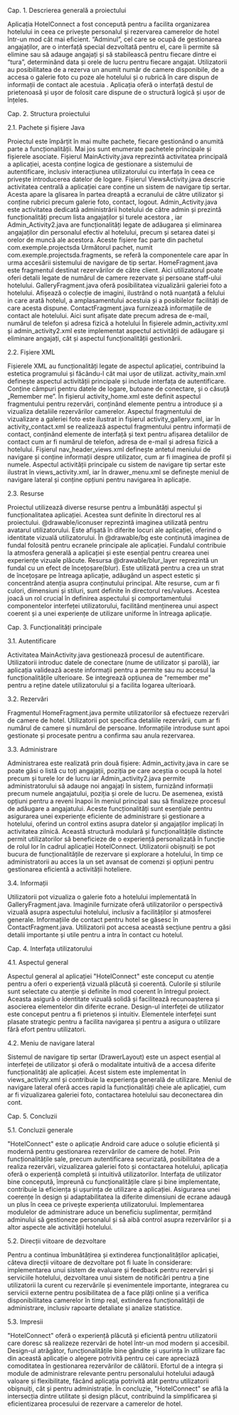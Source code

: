 Cap. 1. Descrierea generală a proiectului

Aplicația HotelConnect a fost concepută pentru a facilita organizarea hotelului in ceea ce privește personalul și rezervarea camerelor de hotel într-un mod cât mai eficient. “Adminul”, cel care se ocupă de gestionarea angajaților, are o interfață special dezvoltată pentru el, care îi permite să elimine sau să adauge angajați și să stabilească pentru fiecare dintre ei “tura”, determinând data și orele de lucru pentru fiecare angajat. Utilizatorii au posibilitatea de a rezerva un anumit număr de camere disponibile, de a accesa o galerie foto cu poze ale hotelului și o rubrică  în care dispun de informații de contact ale acestuia . Aplicația oferă o interfață destul de prietenoasă și ușor de folosit care dispune de o structură logică și ușor de înțeles.


Cap. 2. Structura proiectului 

2.1.  Pachete și fișiere Java

Proiectul este împărțit în mai multe pachete, fiecare gestionând o anumită parte a funcționalității. Mai jos sunt enumerate pachetele principale și fișierele asociate. Fișierul MainActivity.java reprezintă activitatea principală a aplicației, acesta conține logica de gestionare a sistemului de autentificare, inclusiv interacțiunea utilizatorului cu interfața în ceea ce privește introducerea datelor de logare.
        Fișierul ViewsActivity.java descrie activitatea centrală a aplicației care conține un sistem de navigare tip sertar. Acesta apare la glisarea în partea dreaptă a ecranului de către utilizator și conține rubrici precum galerie foto, contact, logout.
       Admin_Activity.java este activitatea dedicată administrării hotelului de către admin și prezintă funcționalități precum lista angajaților și turele acestora , iar Admin_Activity2.java are funcționalități legate de adăugarea și eliminarea angajaților din personalul efectiv al hotelului, precum și setarea datei și orelor de muncă ale acestora. Aceste fișiere fac parte din pachetul com.exemple.projectsda 
       Următorul pachet, numit com.exemple.projectsda.fragments, se referă la componentele care apar în urma accesării sistemului de navigare de tip sertar. HomeFragment.java este fragmentul destinat rezervărilor de către client. Aici utilizatorul poate oferi detalii legate de numărul de camere rezervate și persoane staff-ului hotelului. GalleryFragment.java oferă posibilitatea vizualizării galeriei foto a hotelului. Afișează o colecție de imagini, ilustrând o notă nuanțată a felului in care arată hotelul, a amplasamentului acestuia și a posibilelor facilități de care acesta dispune. ContactFragment.java furnizează informațiile de contact ale hotelului. Aici sunt afișate date precum adresa de e-mail, numărul de telefon și adresa fizică a hotelului
        În fișierele admin_activity.xml și admin_activity2.xml este implementat aspectul activității de adăugare și eliminare angajați, cât și aspectul funcționalității gestionării.  

2.2.  Fișiere XML


Fișierele XML au funcționalități legate de aspectul aplicației, contribuind la estetica programului și făcându-l cât mai ușor de utilizat. activity_main.xml definește aspectul activității principale și 
include interfața de autentificare. Conține câmpuri pentru datele de logare, butoane de conectare, și o căsuță „Remember me”. În fișierul activity_home.xml este definit aspectul fragmentului pentru rezervări, conținând elemente pentru a introduce și a vizualiza detaliile rezervărilor camerelor.
         Aspectul fragmentului de vizualizare a galeriei foto este ilustrat in fișierul activity_gallery.xml, iar în activity_contact.xml se realizează aspectul fragmentului pentru informații de contact, conținând elemente de interfață și text pentru afișarea detaliilor de contact cum ar fi numărul de telefon, adresa de e-mail și adresa fizică a hotelului. Fișierul nav_header_views.xml definește antetul meniului de navigare și conține informații despre utilizator, cum ar fi imaginea de profil și numele. Aspectul activității principale cu sistem de navigare tip sertar este ilustrat în views_activity.xml, iar în drawer_menu.xml se definește meniul de navigare lateral și conține opțiuni pentru navigarea în aplicație.

2.3.  Resurse 

Proiectul utilizează diverse resurse pentru a îmbunătăți aspectul și funcționalitatea aplicației. Acestea sunt definite în directorul res al proiectului. @drawable/iconuser reprezintă imaginea utilizată pentru avatarul utilizatorului. Este afișată în diferite locuri ale aplicației, oferind o identitate vizuală utilizatorului. În @drawable/bg este conținută imaginea de fundal folosită pentru ecranele principale ale aplicației. Fundalul contribuie la atmosfera generală a aplicației și este esențial pentru crearea unei experiențe vizuale plăcute. Resursa @drawable/blur_layer reprezintă un fundal cu un efect de încețoșare(blur). Este utilizată pentru a crea un strat de încețoșare pe întreaga aplicație, adăugând un aspect estetic și concentrând atenția asupra conținutului principal.
        Alte resurse, cum ar fi culori, dimensiuni și stiluri, sunt definite în directorul res/values. Acestea joacă un rol crucial în definirea aspectului și comportamentului componentelor interfeței utilizatorului, facilitând menținerea unui aspect coerent și a unei experiențe de utilizare uniforme în întreaga aplicație.


Cap. 3. Funcționalități principale

3.1.  Autentificare

Activitatea MainActivity.java gestionează procesul de autentificare. Utilizatorii introduc datele de conectare (nume de utilizator și parolă), iar aplicația validează aceste informații pentru a permite sau nu accesul la funcționalitățile ulterioare. Se integrează opțiunea de "remember me" pentru a reține datele utilizatorului și a facilita logarea ulterioară.
      
3.2.  Rezervări


Fragmentul HomeFragment.java permite utilizatorilor să efectueze rezervări de camere de hotel. Utilizatorii pot specifica detaliile rezervării, cum ar fi numărul de camere și numărul de 
persoane. Informațiile introduse sunt apoi gestionate și procesate pentru a confirma sau anula rezervarea.

3.3.  Administrare

Administrarea este realizată prin două fișiere: Admin_activity.java in care se poate găsi o listă cu toți angajații, poziția pe care aceștia o ocupă la hotel precum și turele lor de lucru iar Admin_activity2.java permite administratorului să adauge noi angajați în sistem, furnizând informații precum numele angajatului, poziția și orele de lucru. De asemenea, există opțiuni pentru a reveni înapoi în meniul principal sau să finalizeze procesul de adăugare a angajatului.
        Aceste funcționalități sunt esențiale pentru asigurarea unei experiențe eficiente de administrare și gestionare a hotelului, oferind un control extins asupra datelor și angajaților implicați în activitatea zilnică.
        Această structură modulară și funcționalitățile distincte permit utilizatorilor să beneficieze de o experiență personalizată în funcție de rolul lor în cadrul aplicației HotelConnect. Utilizatorii obișnuiți se pot bucura de funcționalitățile de rezervare și explorare a hotelului, în timp ce administratorii au acces la un set avansat de comenzi și opțiuni pentru gestionarea eficientă a activității hoteliere.

3.4.  Informații

Utilizatorii pot vizualiza o galerie foto a hotelului implementată în GalleryFragment.java. Imaginile furnizate oferă utilizatorilor o perspectivă vizuală asupra aspectului hotelului, inclusiv a facilităților și atmosferei generale. Informațiile de contact pentru hotel se găsesc în ContactFragment.java. Utilizatorii pot accesa această secțiune pentru a găsi detalii importante și utile pentru a intra în contact cu hotelul.


Cap. 4. Interfața utilizatorului

4.1.  Aspectul general

Aspectul general al aplicației "HotelConnect" este conceput cu atenție pentru a oferi o experiență vizuală plăcută și coerentă. Culorile și stilurile sunt selectate cu atenție și definite în mod coerent în întregul proiect. Aceasta asigură o identitate vizuală solidă și facilitează recunoașterea și asocierea elementelor din diferite ecrane. Design-ul interfeței de utilizator este conceput pentru a fi prietenos și intuitiv. Elementele interfeței sunt plasate strategic pentru a facilita navigarea și pentru a asigura o utilizare fără efort pentru utilizatori. 

4.2.  Meniu de navigare lateral

Sistemul de navigare tip sertar (DrawerLayout) este un aspect esențial al interfeței de utilizator și oferă o modalitate intuitivă de a accesa diferite funcționalități ale aplicației. Acest sistem este implementat în views_activity.xml și contribuie la experiența generală de utilizare. Meniul de navigare lateral oferă acces rapid la funcționalități cheie ale aplicației, cum ar fi vizualizarea galeriei foto, contactarea hotelului sau deconectarea din cont.


Cap. 5. Concluzii

5.1.  Concluzii generale

"HotelConnect" este o aplicație Android care aduce o soluție eficientă și modernă pentru gestionarea rezervărilor de camere de hotel. Prin funcționalitățile sale, precum autentificarea securizată, posibilitatea de a realiza rezervări, vizualizarea galeriei foto și contactarea hotelului, aplicația oferă o experiență completă și intuitivă utilizatorilor. 
         Interfața de utilizator bine concepută, împreună cu funcționalitățile clare și bine implementate, contribuie la eficiența și ușurința de utilizare a aplicației. Asigurarea unei coerențe în design și adaptabilitatea la diferite dimensiuni de ecrane adaugă un plus în ceea ce privește experiența utilizatorului. Implementarea modulelor de administrare aduce un beneficiu suplimentar, permițând adminului să gestioneze personalul și să aibă control asupra rezervărilor și a altor aspecte ale activității hotelului.

5.2.  Direcții viitoare de dezvoltare

Pentru a continua îmbunătățirea și extinderea funcționalităților aplicației, câteva direcții viitoare de dezvoltare pot fi luate în considerare: implementarea unui sistem de evaluare și feedback pentru rezervări și serviciile hotelului, dezvoltarea unui sistem de notificări pentru a ține utilizatorii la curent cu rezervările și evenimentele importante, integrarea cu servicii externe pentru posibilitatea de a face plăți online și a verifica disponibilitatea camerelor în timp real, extinderea funcționalității de administrare, inclusiv rapoarte detaliate și analize statistice.

5.3.  Impresii

"HotelConnect" oferă o experiență plăcută și eficientă pentru utilizatorii care doresc să realizeze rezervări de hotel într-un mod modern și accesibil. Design-ul atrăgător, funcționalitățile bine gândite și ușurința în utilizare fac din această aplicație o alegere potrivită pentru cei care apreciază comoditatea în gestionarea rezervărilor de călătorii.
         Efortul de a integra și module de administrare relevante pentru personalului hotelului adaugă valoare și flexibilitate, făcând aplicația potrivită atât pentru utilizatorii obișnuiți, cât și pentru administrație.
         În concluzie, "HotelConnect" se află la intersecția dintre utilitate și design plăcut, contribuind la simplificarea și eficientizarea procesului de rezervare a camerelor de hotel.


